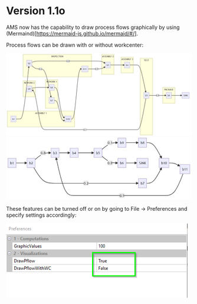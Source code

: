 # Version 1.1o
AMS now has the capability to draw process flows graphically by using (Mermaind)[https://mermaid-js.github.io/mermaid/#/].

Process flows can be drawn with or without workcenter:

![alt text](https://github.com/axel-magard/ams/blob/main/html/images/Pflow%20Drawing%20With%20Workcenter.png?raw=true)
![alt text](https://github.com/axel-magard/ams/blob/main/html/images/Pflow%20Drawing.png?raw=true)

These features can be turned off or on by going to File -> Preferences and specify settings accordingly:

![alt text](https://github.com/axel-magard/ams/blob/main/html/images/Visualization%20Preferences.png?raw=true)
